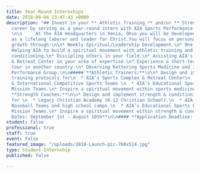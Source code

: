 ```yaml
---
title: Year-Round Internships
date: 2018-09-04 13:47:43 +0000
description: "## Invest in your **_Athletic Training_** and/or **_Strength Coaching_**
  career by serving as a year-round intern with AIA Sports Performance Team! \n\n######
  \n\n     At the AIA Headquarters in Xenia, Ohio you will be developed and equipped
  as a lifelong laborer and leader for Christ.You will focus on personal and professional
  growth through:\n\n* Weekly Spiritual/Leadership Development.\n* One on One Mentorship.\n*
  Helping AIA to build a spiritual movement with athletic training and strength &
  conditioning.\n* Discipling others in your field.\n* Assisting AIA's Sports Complex
  & Retreat Center in your area of expertise.\n* Experience a short-term missions
  tour in another country.\n* Observing Kettering Sports Medicine and Ignition Athletes
  Performance Group.\n\n##### **Athletic Trainers:**\n\n* Design and implement athletic
  training protocols for\n  * AIA’s Sports Complex & Retreat Center\n  * AIA’s Domestic
  & International Competitive Sports Teams \n  * AIA’s Educational Sports Performance
  Mission Teams.\n* Inspire a spiritual movement within sports medicine professionals.\n\n#####
  **Strength Coaches:**\n\n* Design and implement strength & conditioning programs
  for \n  * Legacy Christian Academy (K-12 Christian School).\n  * AIA’s Youth & Collegiate
  Baseball Teams and high school camps.\n  * AIA’s Educational Sports Performance
  Mission Teams.\n* Inspire a spiritual movement within strength & conditioning professionals.\n\n**Internship
  Dates: September 1st - August 10th**\n\n#### **Application Deadline: March 1st**"
student: false
professional: true
staff: true
event: false
featured_image: "/uploads/2018-Launch-pic-768x514.jpg"
type: Student-Internship
published: false

---
```


